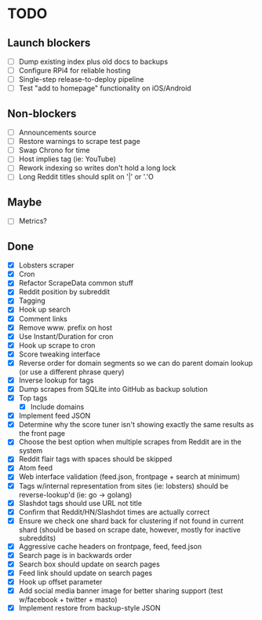 # TODO

## Launch blockers

 - [ ] Dump existing index plus old docs to backups
 - [ ] Configure RPi4 for reliable hosting
 - [ ] Single-step release-to-deploy pipeline
 - [ ] Test "add to homepage" functionality on iOS/Android

## Non-blockers

 - [ ] Announcements source
 - [ ] Restore warnings to scrape test page
 - [ ] Swap Chrono for time
 - [ ] Host implies tag (ie: YouTube)
 - [ ] Rework indexing so writes don't hold a long lock 
 - [ ] Long Reddit titles should split on '|' or '.'O

## Maybe

 - [ ] Metrics?

## Done

 - [X] Lobsters scraper
 - [X] Cron
 - [X] Refactor ScrapeData common stuff
 - [X] Reddit position by subreddit 
 - [X] Tagging
 - [X] Hook up search
 - [X] Comment links
 - [X] Remove www. prefix on host
 - [X] Use Instant/Duration for cron
 - [X] Hook up scrape to cron
 - [X] Score tweaking interface
 - [X] Reverse order for domain segments so we can do parent domain lookup (or use a different phrase query)
 - [X] Inverse lookup for tags
 - [X] Dump scrapes from SQLite into GitHub as backup solution
 - [X] Top tags
   - [X] Include domains
 - [X] Implement feed JSON
 - [X] Determine why the score tuner isn't showing exactly the same results as the front page
 - [X] Choose the best option when multiple scrapes from Reddit are in the system
 - [X] Reddit flair tags with spaces should be skipped
 - [X] Atom feed
 - [X] Web interface validation (feed.json, frontpage + search at minimum)
 - [X] Tags w/internal representation from sites (ie: lobsters) should be reverse-lookup'd (ie: go -> golang)
 - [X] Slashdot tags should use URL not title
 - [X] Confirm that Reddit/HN/Slashdot times are actually correct
 - [X] Ensure we check one shard back for clustering if not found in current shard (should be based on scrape date, however, mostly for inactive subreddits)
 - [X] Aggressive cache headers on frontpage, feed, feed.json
 - [X] Search page is in backwards order
 - [X] Search box should update on search pages
 - [X] Feed link should update on search pages
 - [X] Hook up offset parameter
 - [X] Add social media banner image for better sharing support (test w/facebook + twitter + masto)
 - [X] Implement restore from backup-style JSON
